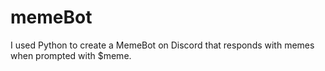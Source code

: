 # memeBot
I used Python to create a MemeBot on Discord that responds with memes when prompted with $meme. 
